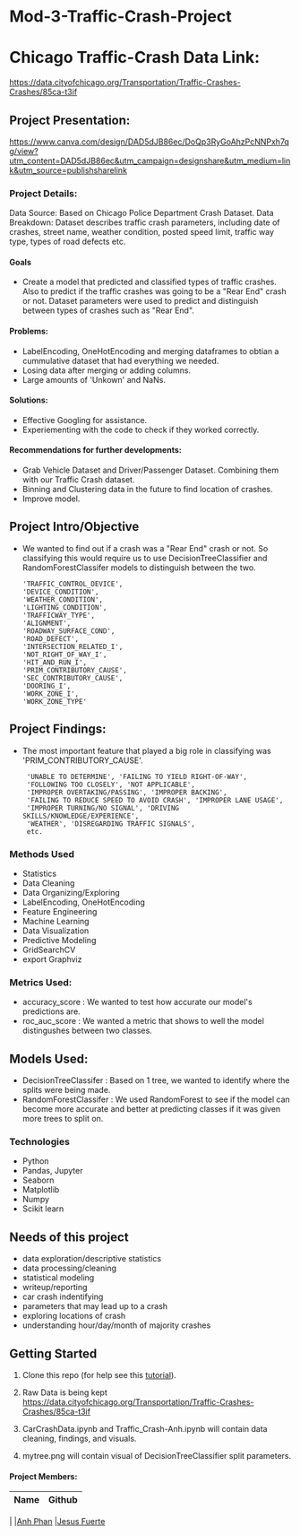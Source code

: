 # Mod-3-Traffic-Crash-Project


# Chicago Traffic-Crash Data Link:
https://data.cityofchicago.org/Transportation/Traffic-Crashes-Crashes/85ca-t3if

## Project Presentation:
https://www.canva.com/design/DAD5dJB86ec/DoQp3RyGoAhzPcNNPxh7qg/view?utm_content=DAD5dJB86ec&utm_campaign=designshare&utm_medium=link&utm_source=publishsharelink

### Project Details:
Data Source: Based on Chicago Police Department Crash Dataset. 
Data Breakdown: Dataset describes traffic crash parameters, including date of crashes, street name, weather condition, posted speed limit, traffic way type, types of road defects etc. 


#### Goals  
- Create a model that predicted and classified types of traffic crashes. Also to predict if the traffic crashes was going to be a "Rear End" crash or not. Dataset parameters were used to predict and distinguish between types of crashes such as "Rear End". 

#### Problems:
- LabelEncoding, OneHotEncoding and merging dataframes to obtian a cummulative dataset that had everything we needed.
- Losing data after merging or adding columns. 
- Large amounts of 'Unkown' and NaNs.
#### Solutions:
- Effective Googling for assistance.
- Experiementing with the code to check if they worked correctly. 
#### Recommendations for further developments:
- Grab Vehicle Dataset and Driver/Passenger Dataset. Combining them with our Traffic Crash dataset. 
- Binning and Clustering data in the future to find location of crashes.
- Improve model.

## Project Intro/Objective
- We wanted to find out if a crash was a "Rear End" crash or not. So classifying this would require us to use DecisionTreeClassifier and RandomForestClassifer models to distinguish between the two. 
      
      'TRAFFIC_CONTROL_DEVICE',
      'DEVICE_CONDITION', 
      'WEATHER_CONDITION', 
      'LIGHTING_CONDITION',
      'TRAFFICWAY_TYPE', 
      'ALIGNMENT', 
      'ROADWAY_SURFACE_COND', 
      'ROAD_DEFECT',
      'INTERSECTION_RELATED_I', 
      'NOT_RIGHT_OF_WAY_I', 
      'HIT_AND_RUN_I',
      'PRIM_CONTRIBUTORY_CAUSE', 
      'SEC_CONTRIBUTORY_CAUSE', 
      'DOORING_I',
      'WORK_ZONE_I', 
      'WORK_ZONE_TYPE'
  
## Project Findings:
- The most important feature that played a big role in classifying was 'PRIM_CONTRIBUTORY_CAUSE'.

       'UNABLE TO DETERMINE', 'FAILING TO YIELD RIGHT-OF-WAY',
       'FOLLOWING TOO CLOSELY', 'NOT APPLICABLE',
       'IMPROPER OVERTAKING/PASSING', 'IMPROPER BACKING',
       'FAILING TO REDUCE SPEED TO AVOID CRASH', 'IMPROPER LANE USAGE',
       'IMPROPER TURNING/NO SIGNAL', 'DRIVING SKILLS/KNOWLEDGE/EXPERIENCE',
       'WEATHER', 'DISREGARDING TRAFFIC SIGNALS',
       etc.

### Methods Used
* Statistics
* Data Cleaning
* Data Organizing/Exploring
* LabelEncoding, OneHotEncoding
* Feature Engineering
* Machine Learning
* Data Visualization
* Predictive Modeling
* GridSearchCV
* export Graphviz

### Metrics Used:
- accuracy_score : We wanted to test how accurate our model's predictions are.
- roc_auc_score : We wanted a metric that shows to well the model distingushes between two classes. 

## Models Used:
- DecisionTreeClassifer : Based on 1 tree, we wanted to identify where the splits were being made.
- RandomForestClassifer : We used RandomForest to see if the model can become more accurate and better at predicting classes if it was given more trees to split on. 
    
### Technologies
* Python
* Pandas, Jupyter
* Seaborn
* Matplotlib
* Numpy
* Scikit learn


## Needs of this project
- data exploration/descriptive statistics
- data processing/cleaning
- statistical modeling
- writeup/reporting
- car crash indentifying
- parameters that may lead up to a crash
- exploring locations of crash
- understanding hour/day/month of majority crashes


## Getting Started

1. Clone this repo (for help see this [tutorial](https://help.github.com/articles/cloning-a-repository/)).
2. Raw Data is being kept https://data.cityofchicago.org/Transportation/Traffic-Crashes-Crashes/85ca-t3if
    
3. CarCrashData.ipynb and Traffic_Crash-Anh.ipynb will contain data cleaning, findings, and visuals. 
4. mytree.png will contain visual of DecisionTreeClassifier split parameters.



#### Project Members:

|Name     |  Github   | 
|---------|-----------------|
|
|[Anh Phan](https://github.com/anhbiphan)
|[Jesus Fuerte](https://github.com/jesus12279)


